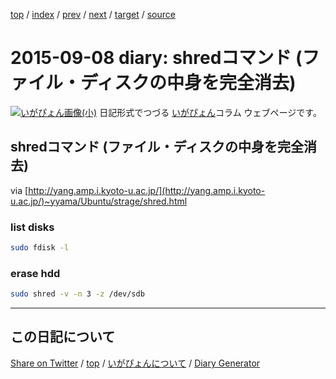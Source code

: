 [top](https://igapyon.github.io/diary/) 
 / [index](https://igapyon.github.io/diary/2015/index.html) 
 / [prev](https://igapyon.github.io/diary/2015/ig150907.html) 
 / [next](https://igapyon.github.io/diary/2015/ig150909.html) 
 / [target](https://igapyon.github.io/diary/2015/ig150908.html) 
 / [source](https://github.com/igapyon/diary/blob/gh-pages/2015/ig150908.html.src.md) 

2015-09-08 diary: shredコマンド (ファイル・ディスクの中身を完全消去)
=====================================================================================================
[![いがぴょん画像(小)](https://igapyon.github.io/diary/images/iga200306s.jpg "いがぴょん")](https://igapyon.github.io/diary/memo/memoigapyon.html) 日記形式でつづる [いがぴょん](https://igapyon.github.io/diary/memo/memoigapyon.html)コラム ウェブページです。

## shredコマンド (ファイル・ディスクの中身を完全消去)


via [http://yang.amp.i.kyoto-u.ac.jp/](http://yang.amp.i.kyoto-u.ac.jp/)~yyama/Ubuntu/strage/shred.html


### list disks


```sh
sudo fdisk -l
```



### erase hdd


```sh
sudo shred -v -n 3 -z /dev/sdb
```



----------------------------------------------------------------------------------------------------

## この日記について

[Share on Twitter](https://twitter.com/intent/tweet?hashtags=igapyon%2Cdiary%2C%E3%81%84%E3%81%8C%E3%81%B4%E3%82%87%E3%82%93&text=shred%E3%82%B3%E3%83%9E%E3%83%B3%E3%83%89+%28%E3%83%95%E3%82%A1%E3%82%A4%E3%83%AB%E3%83%BB%E3%83%87%E3%82%A3%E3%82%B9%E3%82%AF%E3%81%AE%E4%B8%AD%E8%BA%AB%E3%82%92%E5%AE%8C%E5%85%A8%E6%B6%88%E5%8E%BB%29&url=https%3A%2F%2Figapyon.github.io%2Fdiary%2F2015%2Fig150908.html) / [top](https://igapyon.github.io/diary/) / [いがぴょんについて](https://igapyon.github.io/diary/memo/memoigapyon.html) / [Diary Generator](https://github.com/igapyon/igapyonv3)
